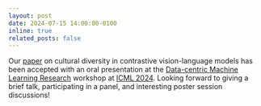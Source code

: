 ```yaml
---
layout: post
date: 2024-07-15 14:00:00-0100
inline: true
related_posts: false
---
```


Our [paper](https://arxiv.org/abs/2405.13777) on cultural diversity in contrastive vision-language models has been accepted with an oral presentation at the [Data-centric Machine Learning Research](https://dmlr.ai/) workshop at [ICML 2024](https://icml.cc/). Looking forward to giving a brief talk, participating in a panel, and interesting poster session discussions!


